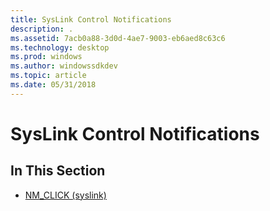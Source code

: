 ```yaml
---
title: SysLink Control Notifications
description: .
ms.assetid: 7acb0a88-3d0d-4ae7-9003-eb6aed8c63c6
ms.technology: desktop
ms.prod: windows
ms.author: windowssdkdev
ms.topic: article
ms.date: 05/31/2018
---
```


# SysLink Control Notifications

## In This Section

-   [NM\_CLICK (syslink)](nm-click-syslink.md)

 

 




